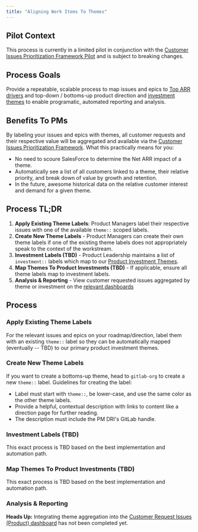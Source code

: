 ```yaml
---
title: "Aligning Work Items To Themes"
---
```


## Pilot Context

This process is currently in a limited pilot in conjunction with the [Customer Issues Prioritization Framework Pilot](/handbook/product/product-processes/customer-issues-prioritization-framework/#pilot-context) and is subject to breaking changes.

## Process Goals

Provide a repeatable, scalable process to map issues and epics to [Top ARR drivers](/handbook/product/product-processes/#top-arr-drivers) and top-down / bottoms-up product direction and [investment themes](https://about.gitlab.com/direction/#fy23-product-investment-themes) to enable programatic, automated reporting and analysis.

## Benefits To PMs

By labeling your issues and epics with themes, all customer requests and their respective value will be aggregated and available via the [Customer Issues Prioritization Framework](/handbook/product/product-processes/customer-issues-prioritization-framework). What this practically means for you:

- No need to scoure SalesForce to determine the Net ARR impact of a theme.
- Automatically see a list of all customers linked to a theme, their relative priority, and break down of value by growth and retention.
- In the future, awesome historical data on the relative customer interest and demand for a given theme.

## Process TL;DR

1. **Apply Existing Theme Labels**: Product Managers label their respective issues with one of the available `theme::` scoped labels.
1. **Create New Theme Labels** - Product Managers can create their own theme labels if one of the existing theme labels does not appropriately speak to the context of the workstream.
1. **Investment Labels (TBD)** - Product Leadership maintains a list of `investment::` labels which map to our [Product Investment Themes](https://about.gitlab.com/direction/#fy23-product-investment-themes).
1. **Map Themes To Product Investments (TBD)** - If applicable, ensure all theme labels map to investment labels.
1. **Analysis & Reporting** - View customer requested issues aggregated by theme or investment on the [relevant dashboards](/handbook/product/product-processes/customer-issues-prioritization-framework)

## Process

### Apply Existing Theme Labels

For the relevant issues and epics on your roadmap/direction, label them with an existing `theme::` label so they can be automatically mapped (eventually -- TBD) to our primary product investment themes.

### Create New Theme Labels

If you want to create a bottoms-up theme, head to `gitlab-org` to create a new `theme::` label. Guidelines for creating the label:

- Label must start with `theme::`, be lower-case, and use the same color as the other theme labels.
- Provide a helpful, contextual description with links to content like a direction page for further reading.
- The description must include the PM DRI's GitLab handle.

### Investment Labels (TBD)

This exact process is TBD based on the best implementation and automation path.

### Map Themes To Product Investments (TBD)

This exact process is TBD based on the best implementation and automation path.

### Analysis & Reporting

**Heads Up:** Integrating theme aggregation into the [Customer Request Issues (Product) dashboard](/handbook/product/product-processes/customer-issues-prioritization-framework/#product-user-requested-issue-prioritization) has not been completed yet.
